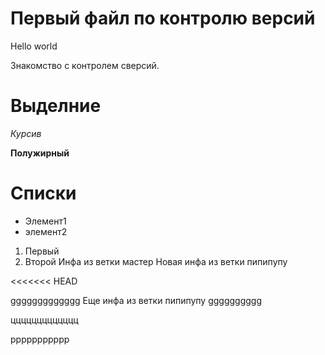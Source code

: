 # Первый файл по контролю версий 
Hello world

Знакомство с контролем сверсий.

# Выделние 

*Курсив*

**Полужирный**

# Списки

* Элемент1
* элемент2 

1. Первый 
2. Второй
Инфа из ветки мастер
Новая инфа из ветки пипипупу

<<<<<<< HEAD


ggggggggggggg
Еще инфа из ветки пипипупу
gggggggggg

ццццццццццццц

ppppppppppp
